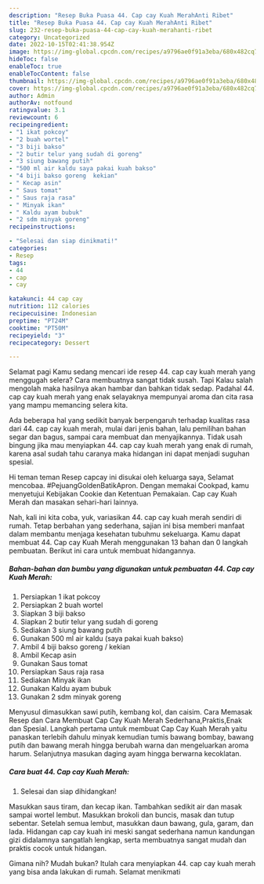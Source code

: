 ```yaml
---
description: "Resep Buka Puasa 44. Cap cay Kuah MerahAnti Ribet"
title: "Resep Buka Puasa 44. Cap cay Kuah MerahAnti Ribet"
slug: 232-resep-buka-puasa-44-cap-cay-kuah-merahanti-ribet
category: Uncategorized
date: 2022-10-15T02:41:38.954Z
image: https://img-global.cpcdn.com/recipes/a9796ae0f91a3eba/680x482cq70/44-cap-cay-kuah-merah-foto-resep-utama.jpg
hideToc: false
enableToc: true
enableTocContent: false
thumbnail: https://img-global.cpcdn.com/recipes/a9796ae0f91a3eba/680x482cq70/44-cap-cay-kuah-merah-foto-resep-utama.jpg
cover: https://img-global.cpcdn.com/recipes/a9796ae0f91a3eba/680x482cq70/44-cap-cay-kuah-merah-foto-resep-utama.jpg
author: Admin
authorAv: notfound
ratingvalue: 3.1
reviewcount: 6
recipeingredient:
- "1 ikat pokcoy"
- "2 buah wortel"
- "3 biji bakso"
- "2 butir telur yang sudah di goreng"
- "3 siung bawang putih"
- "500 ml air kaldu saya pakai kuah bakso"
- "4 biji bakso goreng  kekian"
- " Kecap asin"
- " Saus tomat"
- " Saus raja rasa"
- " Minyak ikan"
- " Kaldu ayam bubuk"
- "2 sdm minyak goreng"
recipeinstructions:

- "Selesai dan siap dinikmati!"
categories:
- Resep
tags:
- 44
- cap
- cay

katakunci: 44 cap cay 
nutrition: 112 calories
recipecuisine: Indonesian
preptime: "PT24M"
cooktime: "PT50M"
recipeyield: "3"
recipecategory: Dessert

---
```



Selamat pagi Kamu sedang mencari ide resep 44. cap cay kuah merah yang menggugah selera? Cara membuatnya sangat tidak susah. Tapi Kalau salah mengolah maka hasilnya akan hambar dan bahkan tidak sedap. Padahal 44. cap cay kuah merah yang enak selayaknya mempunyai aroma dan cita rasa yang mampu memancing selera kita.


Ada beberapa hal yang sedikit banyak berpengaruh terhadap kualitas rasa dari 44. cap cay kuah merah, mulai dari jenis bahan, lalu pemilihan bahan segar dan bagus, sampai cara membuat dan menyajikannya. Tidak usah bingung jika mau menyiapkan 44. cap cay kuah merah yang enak di rumah, karena asal sudah tahu caranya maka hidangan ini dapat menjadi suguhan spesial.

Hi teman teman Resep capcay ini disukai oleh keluarga saya, Selamat mencobaa. #PejuangGoldenBatikApron. Dengan memakai Cookpad, kamu menyetujui Kebijakan Cookie dan Ketentuan Pemakaian. Cap cay Kuah Merah dan masakan sehari-hari lainnya.


Nah, kali ini kita coba, yuk, variasikan 44. cap cay kuah merah sendiri di rumah. Tetap berbahan yang sederhana, sajian ini bisa memberi manfaat dalam membantu menjaga kesehatan tubuhmu sekeluarga. Kamu dapat membuat 44. Cap cay Kuah Merah menggunakan 13 bahan dan 0 langkah pembuatan. Berikut ini cara untuk membuat hidangannya.

<!--inarticleads1-->

##### Bahan-bahan dan bumbu yang digunakan untuk pembuatan 44. Cap cay Kuah Merah:

1. Persiapkan 1 ikat pokcoy
1. Persiapkan 2 buah wortel
1. Siapkan 3 biji bakso
1. Siapkan 2 butir telur yang sudah di goreng
1. Sediakan 3 siung bawang putih
1. Gunakan 500 ml air kaldu (saya pakai kuah bakso)
1. Ambil 4 biji bakso goreng / kekian
1. Ambil  Kecap asin
1. Gunakan  Saus tomat
1. Persiapkan  Saus raja rasa
1. Sediakan  Minyak ikan
1. Gunakan  Kaldu ayam bubuk
1. Gunakan 2 sdm minyak goreng


Menyusul dimasukkan sawi putih, kembang kol, dan caisim. Cara Memasak Resep dan Cara Membuat Cap Cay Kuah Merah Sederhana,Praktis,Enak dan Spesial. Langkah pertama untuk membuat Cap Cay Kuah Merah yaitu panaskan terlebih dahulu minyak kemudian tumis bawang bombay, bawang putih dan bawang merah hingga berubah warna dan mengeluarkan aroma harum. Selanjutnya masukan daging ayam hingga berwarna kecoklatan. 

<!--inarticleads2-->

##### Cara buat 44. Cap cay Kuah Merah:


1. Selesai dan siap dihidangkan!

Masukkan saus tiram, dan kecap ikan. Tambahkan sedikit air dan masak sampai wortel lembut. Masukkan brokoli dan buncis, masak dan tutup sebentar. Setelah semua lembut, masukkan daun bawang, gula, garam, dan lada. Hidangan cap cay kuah ini meski sangat sederhana namun kandungan gizi didalamnya sangatlah lengkap, serta membuatnya sangat mudah dan praktis cocok untuk hidangan. 

Gimana nih? Mudah bukan? Itulah cara menyiapkan 44. cap cay kuah merah yang bisa anda lakukan di rumah. Selamat menikmati
